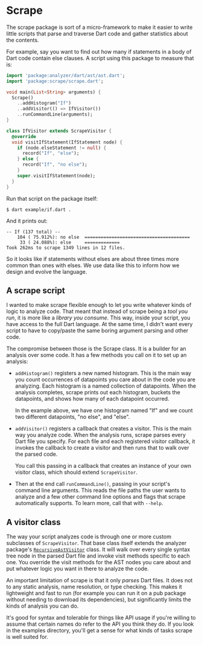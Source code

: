 # Scrape

The scrape package is sort of a micro-framework to make it easier to write
little scripts that parse and traverse Dart code and gather statistics about the
contents.

For example, say you want to find out how many if statements in a body of Dart
code contain else clauses. A script using this package to measure that is:

```dart
import 'package:analyzer/dart/ast/ast.dart';
import 'package:scrape/scrape.dart';

void main(List<String> arguments) {
  Scrape()
    ..addHistogram("If")
    ..addVisitor(() => IfVisitor())
    ..runCommandLine(arguments);
}

class IfVisitor extends ScrapeVisitor {
  @override
  void visitIfStatement(IfStatement node) {
    if (node.elseStatement != null) {
      record("If", "else");
    } else {
      record("If", "no else");
    }
    super.visitIfStatement(node);
  }
}
```

Run that script on the package itself:

```
$ dart example/if.dart .
```

And it prints out:

```
-- If (137 total) --
    104 ( 75.912%): no else  =======================================
     33 ( 24.088%): else     =============
Took 262ms to scrape 1349 lines in 12 files.
```

So it looks like if statements without elses are about three times more common
than ones with elses. We use data like this to inform how we design and evolve
the language.

## A scrape script

I wanted to make scrape flexible enough to let you write whatever kinds of
logic to analyze code. That meant that instead of scrape being a *tool you run*,
it is more like a *library you consume*. This way, inside your script, you have
access to the full Dart language. At the same time, I didn't want every script
to have to copy/paste the same boring argument parsing and other code.

The compromise between those is the Scrape class. It is a builder for an
analysis over some code. It has a few methods you call on it to set up an
analysis:

*   `addHistogram()` registers a new named histogram. This is the main way you
    count occurrences of datapoints you care about in the code you are analyzing.
    Each histogram is a named collection of datapoints. When the analysis
    completes, scrape prints out each histogram, buckets the datapoints, and
    shows how many of each datapoint occurred.

    In the example above, we have one histogram named "If" and we count two
    different datapoints, "no else", and "else".

*   `addVisitor()` registers a callback that creates a visitor. This is the
    main way you analyze code. When the analysis runs, scrape parses every
    Dart file you specify. For each file and each registered visitor callback,
    it invokes the callback to create a visitor and then runs that to walk over
    the parsed code.

    You call this passing in a callback that creates an instance of your own
    visitor class, which should extend `ScrapeVisitor`.

*   Then at the end call `runCommandLine()`, passing in your script's command
    line arguments. This reads the file paths the user wants to analyze and
    a few other command line options and flags that scrape automatically
    supports. To learn more, call that with `--help`.

## A visitor class

The way your script analyzes code is through one or more custom subclasses of
`ScrapeVisitor`. That base class itself extends the analyzer package's
[`RecursiveAstVisitor`][visitor] class. It will walk over every single syntax
tree node in the parsed Dart file and invoke visit methods specific to each one.
You override the visit methods for the AST nodes you care about and put
whatever logic you want in there to analyze the code.

An important limitation of scrape is that it only *parses* Dart files. It does
not to any static analysis, name resolution, or type checking. This makes it
lightweight and fast to run (for example you can run it on a pub package
without needing to download its dependencies), but significantly limits the
kinds of analysis you can do.

It's good for syntax and tolerable for things like API usage if you're willing
to assume that certain names do refer to the API you think they do. If you look
in the examples directory, you'll get a sense for what kinds of tasks scrape is
well suited for.

[visitor]: https://pub.dev/documentation/analyzer/0.40.0/dart_ast_visitor/RecursiveAstVisitor-class.html
